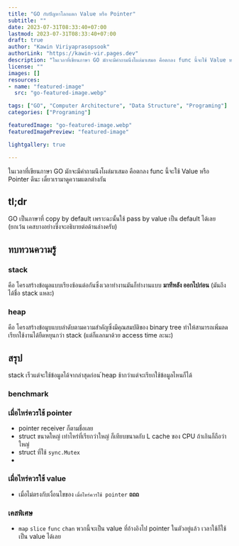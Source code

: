 ```yaml
---
title: "GO กับปัญหาโลกแตก Value หรือ Pointer"
subtitle: ""
date: 2023-07-31T08:33:40+07:00
lastmod: 2023-07-31T08:33:40+07:00
draft: true
author: "Kawin Viriyaprasopsook"
authorLink: "https://kawin-vir.pages.dev"
description: "ในเวลาที่เขียนภาษา GO มักจะมีคำถามนึงโผล่มาเสมอ คือตกลง func นี้จะใช้ Value หรือ Pointer ดีนะ เดี๋ยวเรามาดูความแตกต่างกัน"
license: ""
images: []
resources:
- name: "featured-image"
  src: "go-featured-image.webp"

tags: ["GO", "Computer Architecture", "Data Structure", "Programing"]
categories: ["Programing"]

featuredImage: "go-featured-image.webp"
featuredImagePreview: "featured-image"

lightgallery: true

---
```


ในเวลาที่เขียนภาษา GO มักจะมีคำถามนึงโผล่มาเสมอ คือตกลง func นี้จะใช้ Value หรือ Pointer ดีนะ เดี๋ยวเรามาดูความแตกต่างกัน

<!--more-->

## tl;dr
GO เป็นภาษาที่ copy by default เพราะฉะนั้นใช้ pass by value เป็น default ได้เลย (ยกเว้น เคสบางอย่างซึ่งจะอธิบายต่อด้านล่างครับ)

## ทบทวนความรู้

### stack
คือ โครงสร้างข้อมูลแบบเรียงซ้อนต่อกันซึ่งเวลาทำงานมันก็ทำงานแบบ **มาทีหลัง ออกไปก่อน** (มันถึงได้ชื่อ stack แหละ)

### heap
คือ โครงสร้างข้อมูบแบบลำดับตามความสำคัญซึ่งมีคุณสมบัติของ binary tree ทำให้สามารถเพิ่มลด เรียกใช้งานได้ยืดหยุนกว่า stack (แต่ก็แลกมาด้วย access time ละนะ)

## สรุป
stack เร็วแต่จะใช้ข้อมูลได้จากล่าสุดก่อน
้heap ช้ากว่าแต่จะเรียกใช้ข้อมูลไหนก็ได้

### benchmark

### เมื่อไหร่ควรใช้ pointer
- pointer receiver ก็ตามชื่อเลย
- struct ขนาดใหญ่ เท่าไหร่ที่เรียกว่าใหญ่ ก็เทียบขนาดกับ L cache ของ CPU ถ้าเกินก็ถือว่าใหญ่
- struct ที่ใช้ `sync.Mutex`
- 

### เมื่อไหร่ควรใช้ value
- เมื่อไม่ตรงกับเงื่อนไขของ `เมื่อไหร่ควรใช้ pointer` **ถถถ**

### เคสพิเศษ
- `map` `slice` `func` `chan` พวกนี้จะเป็น value ที่อ้างอิงไป pointer ในตัวอยู่แล้ว เวลาใช้ก็ใช้เป็น value ได้เลย